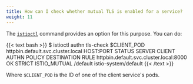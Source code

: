 ```yaml
---
title: How can I check whether mutual TLS is enabled for a service?
weight: 11
---
```


The [`istioctl`](/docs/reference/commands/istioctl) command provides an option for this purpose. You can do:

{{< text bash >}}
$ istioctl authn tls-check $CLIENT_POD httpbin.default.svc.cluster.local
HOST:PORT                                  STATUS     SERVER     CLIENT           AUTHN POLICY     DESTINATION RULE
httpbin.default.svc.cluster.local:8000     OK         STRICT     ISTIO_MUTUAL     /default         istio-system/default
{{< /text >}}

Where `$CLIENT_POD` is the ID of one of the client service's pods.

